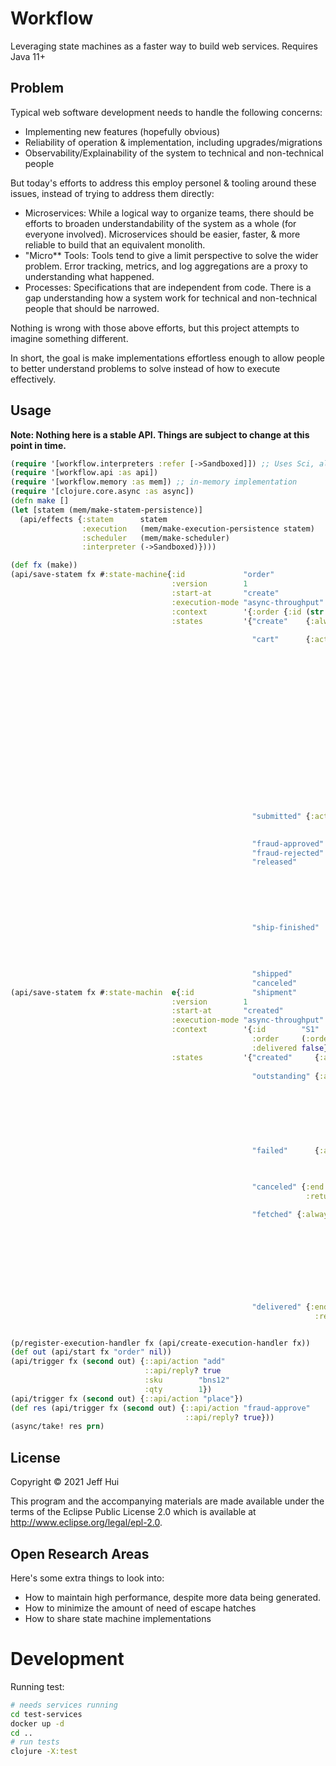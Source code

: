 # Workflow

Leveraging state machines as a faster way to build web services. Requires Java 11+

## Problem

Typical web software development needs to handle the following concerns:

 - Implementing new features (hopefully obvious)
 - Reliability of operation & implementation, including upgrades/migrations
 - Observability/Explainability of the system to technical and non-technical people

But today's efforts to address this employ personel & tooling around these
issues, instead of trying to address them directly:

 - Microservices: While a logical way to organize teams, there should be efforts
   to broaden understandability of the system as a whole (for everyone
   involved). Microservices should be easier, faster, & more reliable to build
   that an equivalent monolith.
 - "Micro** Tools: Tools tend to give a limit perspective to solve the wider
   problem. Error tracking, metrics, and log aggregations are a proxy to
   understanding what happened.
 - Processes: Specifications that are independent from code. There is a gap
   understanding how a system work for technical and non-technical people that
   should be narrowed.
 
Nothing is wrong with those above efforts, but this project attempts to imagine
something different.

In short, the goal is make implementations effortless enough to allow people to
better understand problems to solve instead of how to execute effectively.

## Usage

**Note: Nothing here is a stable API. Things are subject to change at this point in time.**

```clojure
(require '[workflow.interpreters :refer [->Sandboxed]]) ;; Uses Sci, alternative is ->Naive which uses eval
(require '[workflow.api :as api])
(require '[workflow.memory :as mem]) ;; in-memory implementation
(require '[clojure.core.async :as async])
(defn make []
(let [statem (mem/make-statem-persistence)]
  (api/effects {:statem      statem
                :execution   (mem/make-execution-persistence statem)
                :scheduler   (mem/make-scheduler)
                :interpreter (->Sandboxed)})))

(def fx (make))
(api/save-statem fx #:state-machine{:id             "order"
                                    :version        1
                                    :start-at       "create"
                                    :execution-mode "async-throughput"
                                    :context        '{:order {:id (str "R" (+ 1000 (rand-int 10000)))}}
                                    :states         '{"create"    {:always [{:name  "created"
                                                                            :state "cart"}]}
                                                      "cart"      {:actions {"add"    {:name    "added"
                                                                                      :state   "cart"
                                                                                      :context (update-in context [:order :line-items] (fnil into []) (repeat (:qty input 1) (:sku input)))}
                                                                            "remove" {:name    "removed"
                                                                                      :state   "cart"
                                                                                      :context (letfn [(sub [a b]
                                                                                                          (let [a (vec a)
                                                                                                                n (count a)]
                                                                                                            (loop [out (transient [])
                                                                                                                  i   0
                                                                                                                  b   (frequencies b)]
                                                                                                              (if (= i n)
                                                                                                                (persistent! out)
                                                                                                                (let [ai (a i)]
                                                                                                                  (if (pos? (b ai 0))
                                                                                                                    (recur out (inc i) (update b ai dec))
                                                                                                                    (recur (conj! out ai) (inc i) b)))))))]
                                                                                                  (update-in context [:order :line-items] (fnil sub []) (repeat (:qty input 1) (:sku input))))}
                                                                            "place"  {:state "submitted"}}}
                                                      "submitted" {:actions {"fraud-approve" {:state "fraud-approved"}
                                                                            "fraud-reject"  {:state "fraud-rejected"}}}

                                                      "fraud-approved" {:always [{:state "released"}]}
                                                      "fraud-rejected" {:actions {"cancel" {:state "canceled"}}}
                                                      "released"       {:always [{:id     "ship"
                                                                                  :name   "ship"
                                                                                  :invoke {:state-machine ["shipment" 1]
                                                                                          :input         {:order (:id (:order ctx))}
                                                                                          :success       {:state   "ship-finished"
                                                                                                          :context {:delivered (:delivered output)}}
                                                                                          :error         {:state "canceled"}}}]}
                                                      "ship-finished"  {:always [{:name  "fulfilled"
                                                                                  :when  (:delivered ctx)
                                                                                  :state "shipped"}
                                                                                {:name  "canceled"
                                                                                  :state "canceled"}]}
                                                      "shipped"        {:end true}
                                                      "canceled"       {:end true}}})
(api/save-statem fx #:state-machin  e{:id             "shipment"
                                    :version        1
                                    :start-at       "created"
                                    :execution-mode "async-throughput"
                                    :context        '{:id        "S1"
                                                      :order     (:order input)
                                                      :delivered false}
                                    :states         '{"created"     {:always [{:name  "fulfilled"
                                                                                :state "outstanding"}]}
                                                      "outstanding" {:always  [{:id     "fetch"
                                                                                :name   "fetched"
                                                                                :invoke {:given (io "http.request.json" :post "https://httpbin.org/anything" {:json-body {"n" (rand-int 10)}})
                                                                                          :if    (<= 200 (:status output) 299)
                                                                                          :then  {:state   "fetched"
                                                                                                  :context {:response {:n (:n (:json (:body output)))}}}
                                                                                          :else  {:state "failed"}}}]
                                                                      :actions {"cancel" {:state "canceled"}}}
                                                      "failed"      {:always [{:name     "retry"
                                                                                :state    "outstanding"
                                                                                :wait-for {:seconds 5}}]}

                                                      "canceled" {:end    true
                                                                  :return {:delivered false}}

                                                      "fetched" {:always [{:name    "deliver"
                                                                            :state   "delivered"
                                                                            :when    (> 3 (:n (:response ctx)))
                                                                            :context {:response nil
                                                                                      :result   (:n (:response ctx))}}
                                                                          {:name     "retry"
                                                                            :state    "outstanding"
                                                                            :context  {:response nil}
                                                                            :wait-for {:seconds 5}}]}

                                                      "delivered" {:end    true
                                                                    :return {:delivered true}}}})


(p/register-execution-handler fx (api/create-execution-handler fx))
(def out (api/start fx "order" nil))
(api/trigger fx (second out) {::api/action "add"
                              ::api/reply? true
                              :sku        "bns12"
                              :qty        1})
(api/trigger fx (second out) {::api/action "place"})
(def res (api/trigger fx (second out) {::api/action "fraud-approve"
                                       ::api/reply? true}))
(async/take! res prn)
```

## License

Copyright © 2021 Jeff Hui

This program and the accompanying materials are made available under the
terms of the Eclipse Public License 2.0 which is available at
http://www.eclipse.org/legal/epl-2.0.


## Open Research Areas

Here's some extra things to look into:

 - How to maintain high performance, despite more data being generated.
 - How to minimize the amount of need of escape hatches
 - How to share state machine implementations


# Development

Running test:

```bash
# needs services running
cd test-services
docker up -d
cd ..
# run tests
clojure -X:test
```
